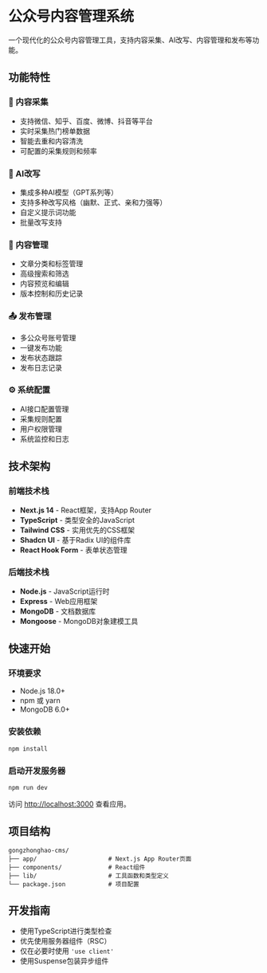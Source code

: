 # 公众号内容管理系统

一个现代化的公众号内容管理工具，支持内容采集、AI改写、内容管理和发布等功能。

## 功能特性

### 🚀 内容采集
- 支持微信、知乎、百度、微博、抖音等平台
- 实时采集热门榜单数据
- 智能去重和内容清洗
- 可配置的采集规则和频率

### 🤖 AI改写
- 集成多种AI模型（GPT系列等）
- 支持多种改写风格（幽默、正式、亲和力强等）
- 自定义提示词功能
- 批量改写支持

### 📝 内容管理
- 文章分类和标签管理
- 高级搜索和筛选
- 内容预览和编辑
- 版本控制和历史记录

### 📤 发布管理
- 多公众号账号管理
- 一键发布功能
- 发布状态跟踪
- 发布日志记录

### ⚙️ 系统配置
- AI接口配置管理
- 采集规则配置
- 用户权限管理
- 系统监控和日志

## 技术架构

### 前端技术栈
- **Next.js 14** - React框架，支持App Router
- **TypeScript** - 类型安全的JavaScript
- **Tailwind CSS** - 实用优先的CSS框架
- **Shadcn UI** - 基于Radix UI的组件库
- **React Hook Form** - 表单状态管理

### 后端技术栈
- **Node.js** - JavaScript运行时
- **Express** - Web应用框架
- **MongoDB** - 文档数据库
- **Mongoose** - MongoDB对象建模工具

## 快速开始

### 环境要求
- Node.js 18.0+
- npm 或 yarn
- MongoDB 6.0+

### 安装依赖
```bash
npm install
```

### 启动开发服务器
```bash
npm run dev
```

访问 [http://localhost:3000](http://localhost:3000) 查看应用。

## 项目结构

```
gongzhonghao-cms/
├── app/                    # Next.js App Router页面
├── components/             # React组件
├── lib/                    # 工具函数和类型定义
└── package.json            # 项目配置
```

## 开发指南

- 使用TypeScript进行类型检查
- 优先使用服务器组件（RSC）
- 仅在必要时使用 `'use client'`
- 使用Suspense包装异步组件 